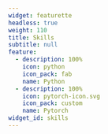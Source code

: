```yaml
---
widget: featurette
headless: true
weight: 110
title: Skills
subtitle: null
feature:
  - description: 100%
    icon: python
    icon_pack: fab
    name: Python
  - description: 100%
    icon: pytorch-icon.svg
    icon_pack: custom
    name: Pytorch
widget_id: skills
---
```


